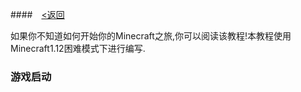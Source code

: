 ####　[<返回](https://github.com/Hailaycraft/Minecraft-Learning-note/READED.md)

如果你不知道如何开始你的Minecraft之旅,你可以阅读该教程!本教程使用Minecraft1.12困难模式下进行编写.

### 游戏启动
